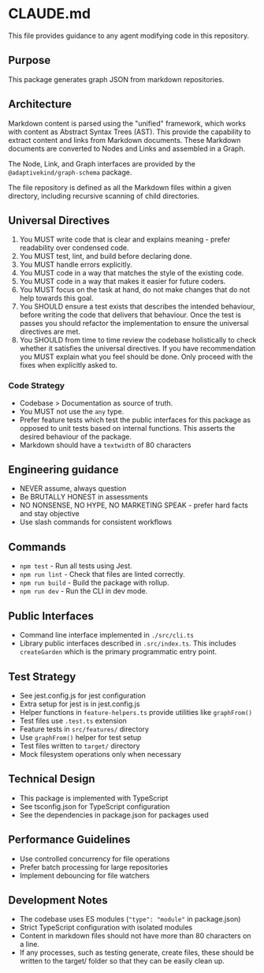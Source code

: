 # CLAUDE.md

This file provides guidance to any agent modifying code in this repository.

## Purpose

This package generates graph JSON from markdown repositories.

## Architecture

Markdown content is parsed using the "unified" framework, which works with
content as Abstract Syntax Trees (AST). This provide the capability to extract
content and links from Markdown documents. These Markdown documents are
converted to Nodes and Links and assembled in a Graph.

The Node, Link, and Graph interfaces are provided by the
`@adaptivekind/graph-schema` package.

The file repository is defined as all the Markdown files within a given
directory, including recursive scanning of child directories.

## Universal Directives

1. You MUST write code that is clear and explains meaning - prefer readability
   over condensed code.
2. You MUST test, lint, and build before declaring done.
3. You MUST handle errors explicitly.
4. You MUST code in a way that matches the style of the existing code.
5. You MUST code in a way that makes it easier for future coders.
6. You MUST focus on the task at hand, do not make changes that do not help
   towards this goal.
7. You SHOULD ensure a test exists that describes the intended behaviour, before
   writing the code that delivers that behaviour. Once the test is passes you
   should refactor the implementation to ensure the universal directives are met.
8. You SHOULD from time to time review the codebase holistically to check
   whether it satisfies the universal directives. If you have recommendation you
   MUST explain what you feel should be done. Only proceed with the fixes when
   explicitly asked to.

### Code Strategy

- Codebase > Documentation as source of truth.
- You MUST not use the `any` type.
- Prefer feature tests which test the public interfaces for this package as opposed
  to unit tests based on internal functions. This asserts the desired behaviour of
  the package.
- Markdown should have a `textwidth` of 80 characters

## Engineering guidance

- NEVER assume, always question
- Be BRUTALLY HONEST in assessments
- NO NONSENSE, NO HYPE, NO MARKETING SPEAK - prefer hard facts and stay
  objective
- Use slash commands for consistent workflows

## Commands

- `npm test` - Run all tests using Jest.
- `npm run lint` - Check that files are linted correctly.
- `npm run build` - Build the package with rollup.
- `npm run dev` - Run the CLI in dev mode.

## Public Interfaces

- Command line interface implemented in `./src/cli.ts`
- Library public interfaces described in `.src/index.ts`. This includes
  `createGarden` which is the primary programmatic entry point.

## Test Strategy

- See jest.config.js for jest configuration
- Extra setup for jest is in jest.config.js
- Helper functions in `feature-helpers.ts` provide utilities like `graphFrom()`
- Test files use `.test.ts` extension
- Feature tests in `src/features/` directory
- Use `graphFrom()` helper for test setup
- Test files written to `target/` directory
- Mock filesystem operations only when necessary

## Technical Design

- This package is implemented with TypeScript
- See tsconfig.json for TypeScript configuration
- See the dependencies in package.json for packages used

## Performance Guidelines

- Use controlled concurrency for file operations
- Prefer batch processing for large repositories
- Implement debouncing for file watchers

## Development Notes

- The codebase uses ES modules (`"type": "module"` in package.json)
- Strict TypeScript configuration with isolated modules
- Content in markdown files should not have more than 80 characters on a line.
- If any processes, such as testing generate, create files, these should be
  written to the target/ folder so that they can be easily clean up.
